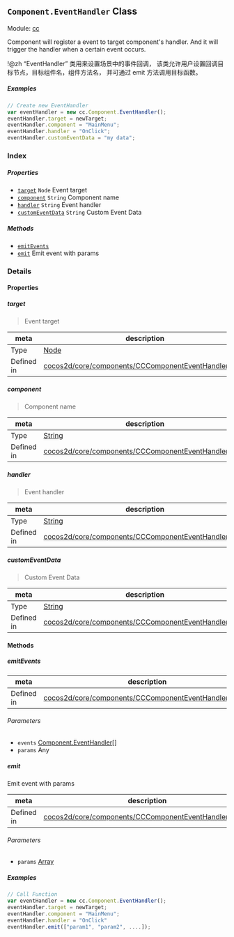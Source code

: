 ## `Component.EventHandler` Class



Module: [cc](../modules/cc.md)


Component will register a event to target component's handler.
And it will trigger the handler when a certain event occurs.

!@zh
“EventHandler” 类用来设置场景中的事件回调，
该类允许用户设置回调目标节点，目标组件名，组件方法名，
并可通过 emit 方法调用目标函数。


##### Examples

```js
// Create new EventHandler
var eventHandler = new cc.Component.EventHandler();
eventHandler.target = newTarget;
eventHandler.component = "MainMenu";
eventHandler.handler = "OnClick";
eventHandler.customEventData = "my data";
```

### Index

##### Properties

  - [`target`](#target) `Node` Event target
  - [`component`](#component) `String` Component name
  - [`handler`](#handler) `String` Event handler
  - [`customEventData`](#customeventdata) `String` Custom Event Data



##### Methods

  - [`emitEvents`](#emitevents) 
  - [`emit`](#emit) Emit event with params



### Details


#### Properties


##### target

> Event target

| meta | description |
|------|-------------|
| Type | <a href="../classes/Node.html" class="crosslink">Node</a> |
| Defined in | [cocos2d/core/components/CCComponentEventHandler.js:51](https://github.com/cocos-creator/engine/blob/9546fb0f9c421d190e0aba7645402156498449ea/cocos2d/core/components/CCComponentEventHandler.js#L51) |



##### component

> Component name

| meta | description |
|------|-------------|
| Type | <a href="https://developer.mozilla.org/en/JavaScript/Reference/Global_Objects/String" class="crosslink external" target="_blank">String</a> |
| Defined in | [cocos2d/core/components/CCComponentEventHandler.js:62](https://github.com/cocos-creator/engine/blob/9546fb0f9c421d190e0aba7645402156498449ea/cocos2d/core/components/CCComponentEventHandler.js#L62) |



##### handler

> Event handler

| meta | description |
|------|-------------|
| Type | <a href="https://developer.mozilla.org/en/JavaScript/Reference/Global_Objects/String" class="crosslink external" target="_blank">String</a> |
| Defined in | [cocos2d/core/components/CCComponentEventHandler.js:82](https://github.com/cocos-creator/engine/blob/9546fb0f9c421d190e0aba7645402156498449ea/cocos2d/core/components/CCComponentEventHandler.js#L82) |



##### customEventData

> Custom Event Data

| meta | description |
|------|-------------|
| Type | <a href="https://developer.mozilla.org/en/JavaScript/Reference/Global_Objects/String" class="crosslink external" target="_blank">String</a> |
| Defined in | [cocos2d/core/components/CCComponentEventHandler.js:93](https://github.com/cocos-creator/engine/blob/9546fb0f9c421d190e0aba7645402156498449ea/cocos2d/core/components/CCComponentEventHandler.js#L93) |






<!-- Method Block -->
#### Methods


##### emitEvents



| meta | description |
|------|-------------|
| Defined in | [cocos2d/core/components/CCComponentEventHandler.js:106](https://github.com/cocos-creator/engine/blob/9546fb0f9c421d190e0aba7645402156498449ea/cocos2d/core/components/CCComponentEventHandler.js#L106) |

###### Parameters
- `events` <a href="../classes/Component.EventHandler.html" class="crosslink">Component.EventHandler[]</a> 
- `params` Any 


##### emit

Emit event with params

| meta | description |
|------|-------------|
| Defined in | [cocos2d/core/components/CCComponentEventHandler.js:130](https://github.com/cocos-creator/engine/blob/9546fb0f9c421d190e0aba7645402156498449ea/cocos2d/core/components/CCComponentEventHandler.js#L130) |

###### Parameters
- `params` <a href="https://developer.mozilla.org/en/JavaScript/Reference/Global_Objects/Array" class="crosslink external" target="_blank">Array</a> 

##### Examples

```js
// Call Function
var eventHandler = new cc.Component.EventHandler();
eventHandler.target = newTarget;
eventHandler.component = "MainMenu";
eventHandler.handler = "OnClick"
eventHandler.emit(["param1", "param2", ....]);
```


